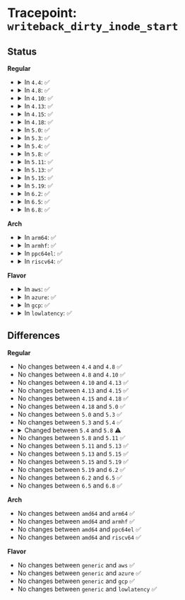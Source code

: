 # Tracepoint: <code>writeback_dirty_inode_start</code>

## Status
<b>Regular</b>
<ul>
<li>
<details>
<summary>In <code>4.4</code>: ✅</summary>

Event:

```c
struct trace_event_raw_writeback_dirty_inode_template {
    struct trace_entry ent;
    char name[32];
    long unsigned int ino;
    long unsigned int state;
    long unsigned int flags;
    char __data[0];
};
```
Function:

```c
void trace_event_raw_event_writeback_dirty_inode_template(void *__data, struct inode *inode, int flags);
```
</details>
</li>
<li>
<details>
<summary>In <code>4.8</code>: ✅</summary>

Event:

```c
struct trace_event_raw_writeback_dirty_inode_template {
    struct trace_entry ent;
    char name[32];
    long unsigned int ino;
    long unsigned int state;
    long unsigned int flags;
    char __data[0];
};
```
Function:

```c
void trace_event_raw_event_writeback_dirty_inode_template(void *__data, struct inode *inode, int flags);
```
</details>
</li>
<li>
<details>
<summary>In <code>4.10</code>: ✅</summary>

Event:

```c
struct trace_event_raw_writeback_dirty_inode_template {
    struct trace_entry ent;
    char name[32];
    long unsigned int ino;
    long unsigned int state;
    long unsigned int flags;
    char __data[0];
};
```
Function:

```c
void trace_event_raw_event_writeback_dirty_inode_template(void *__data, struct inode *inode, int flags);
```
</details>
</li>
<li>
<details>
<summary>In <code>4.13</code>: ✅</summary>

Event:

```c
struct trace_event_raw_writeback_dirty_inode_template {
    struct trace_entry ent;
    char name[32];
    long unsigned int ino;
    long unsigned int state;
    long unsigned int flags;
    char __data[0];
};
```
Function:

```c
void trace_event_raw_event_writeback_dirty_inode_template(void *__data, struct inode *inode, int flags);
```
</details>
</li>
<li>
<details>
<summary>In <code>4.15</code>: ✅</summary>

Event:

```c
struct trace_event_raw_writeback_dirty_inode_template {
    struct trace_entry ent;
    char name[32];
    long unsigned int ino;
    long unsigned int state;
    long unsigned int flags;
    char __data[0];
};
```
Function:

```c
void trace_event_raw_event_writeback_dirty_inode_template(void *__data, struct inode *inode, int flags);
```
</details>
</li>
<li>
<details>
<summary>In <code>4.18</code>: ✅</summary>

Event:

```c
struct trace_event_raw_writeback_dirty_inode_template {
    struct trace_entry ent;
    char name[32];
    long unsigned int ino;
    long unsigned int state;
    long unsigned int flags;
    char __data[0];
};
```
Function:

```c
void trace_event_raw_event_writeback_dirty_inode_template(void *__data, struct inode *inode, int flags);
```
</details>
</li>
<li>
<details>
<summary>In <code>5.0</code>: ✅</summary>

Event:

```c
struct trace_event_raw_writeback_dirty_inode_template {
    struct trace_entry ent;
    char name[32];
    long unsigned int ino;
    long unsigned int state;
    long unsigned int flags;
    char __data[0];
};
```
Function:

```c
void trace_event_raw_event_writeback_dirty_inode_template(void *__data, struct inode *inode, int flags);
```
</details>
</li>
<li>
<details>
<summary>In <code>5.3</code>: ✅</summary>

Event:

```c
struct trace_event_raw_writeback_dirty_inode_template {
    struct trace_entry ent;
    char name[32];
    long unsigned int ino;
    long unsigned int state;
    long unsigned int flags;
    char __data[0];
};
```
Function:

```c
void trace_event_raw_event_writeback_dirty_inode_template(void *__data, struct inode *inode, int flags);
```
</details>
</li>
<li>
<details>
<summary>In <code>5.4</code>: ✅</summary>

Event:

```c
struct trace_event_raw_writeback_dirty_inode_template {
    struct trace_entry ent;
    char name[32];
    long unsigned int ino;
    long unsigned int state;
    long unsigned int flags;
    char __data[0];
};
```
Function:

```c
void trace_event_raw_event_writeback_dirty_inode_template(void *__data, struct inode *inode, int flags);
```
</details>
</li>
<li>
<details>
<summary>In <code>5.8</code>: ✅</summary>

Event:

```c
struct trace_event_raw_writeback_dirty_inode_template {
    struct trace_entry ent;
    char name[32];
    ino_t ino;
    long unsigned int state;
    long unsigned int flags;
    char __data[0];
};
```
Function:

```c
void trace_event_raw_event_writeback_dirty_inode_template(void *__data, struct inode *inode, int flags);
```
</details>
</li>
<li>
<details>
<summary>In <code>5.11</code>: ✅</summary>

Event:

```c
struct trace_event_raw_writeback_dirty_inode_template {
    struct trace_entry ent;
    char name[32];
    ino_t ino;
    long unsigned int state;
    long unsigned int flags;
    char __data[0];
};
```
Function:

```c
void trace_event_raw_event_writeback_dirty_inode_template(void *__data, struct inode *inode, int flags);
```
</details>
</li>
<li>
<details>
<summary>In <code>5.13</code>: ✅</summary>

Event:

```c
struct trace_event_raw_writeback_dirty_inode_template {
    struct trace_entry ent;
    char name[32];
    ino_t ino;
    long unsigned int state;
    long unsigned int flags;
    char __data[0];
};
```
Function:

```c
void trace_event_raw_event_writeback_dirty_inode_template(void *__data, struct inode *inode, int flags);
```
</details>
</li>
<li>
<details>
<summary>In <code>5.15</code>: ✅</summary>

Event:

```c
struct trace_event_raw_writeback_dirty_inode_template {
    struct trace_entry ent;
    char name[32];
    ino_t ino;
    long unsigned int state;
    long unsigned int flags;
    char __data[0];
};
```
Function:

```c
void trace_event_raw_event_writeback_dirty_inode_template(void *__data, struct inode *inode, int flags);
```
</details>
</li>
<li>
<details>
<summary>In <code>5.19</code>: ✅</summary>

Event:

```c
struct trace_event_raw_writeback_dirty_inode_template {
    struct trace_entry ent;
    char name[32];
    ino_t ino;
    long unsigned int state;
    long unsigned int flags;
    char __data[0];
};
```
Function:

```c
void trace_event_raw_event_writeback_dirty_inode_template(void *__data, struct inode *inode, int flags);
```
</details>
</li>
<li>
<details>
<summary>In <code>6.2</code>: ✅</summary>

Event:

```c
struct trace_event_raw_writeback_dirty_inode_template {
    struct trace_entry ent;
    char name[32];
    ino_t ino;
    long unsigned int state;
    long unsigned int flags;
    char __data[0];
};
```
Function:

```c
void trace_event_raw_event_writeback_dirty_inode_template(void *__data, struct inode *inode, int flags);
```
</details>
</li>
<li>
<details>
<summary>In <code>6.5</code>: ✅</summary>

Event:

```c
struct trace_event_raw_writeback_dirty_inode_template {
    struct trace_entry ent;
    char name[32];
    ino_t ino;
    long unsigned int state;
    long unsigned int flags;
    char __data[0];
};
```
Function:

```c
void trace_event_raw_event_writeback_dirty_inode_template(void *__data, struct inode *inode, int flags);
```
</details>
</li>
<li>
<details>
<summary>In <code>6.8</code>: ✅</summary>

Event:

```c
struct trace_event_raw_writeback_dirty_inode_template {
    struct trace_entry ent;
    char name[32];
    ino_t ino;
    long unsigned int state;
    long unsigned int flags;
    char __data[0];
};
```
Function:

```c
void trace_event_raw_event_writeback_dirty_inode_template(void *__data, struct inode *inode, int flags);
```
</details>
</li>
</ul>
<b>Arch</b>
<ul>
<li>
<details>
<summary>In <code>arm64</code>: ✅</summary>

Event:

```c
struct trace_event_raw_writeback_dirty_inode_template {
    struct trace_entry ent;
    char name[32];
    long unsigned int ino;
    long unsigned int state;
    long unsigned int flags;
    char __data[0];
};
```
Function:

```c
void trace_event_raw_event_writeback_dirty_inode_template(void *__data, struct inode *inode, int flags);
```
</details>
</li>
<li>
<details>
<summary>In <code>armhf</code>: ✅</summary>

Event:

```c
struct trace_event_raw_writeback_dirty_inode_template {
    struct trace_entry ent;
    char name[32];
    long unsigned int ino;
    long unsigned int state;
    long unsigned int flags;
    char __data[0];
};
```
Function:

```c
void trace_event_raw_event_writeback_dirty_inode_template(void *__data, struct inode *inode, int flags);
```
</details>
</li>
<li>
<details>
<summary>In <code>ppc64el</code>: ✅</summary>

Event:

```c
struct trace_event_raw_writeback_dirty_inode_template {
    struct trace_entry ent;
    char name[32];
    long unsigned int ino;
    long unsigned int state;
    long unsigned int flags;
    char __data[0];
};
```
Function:

```c
void trace_event_raw_event_writeback_dirty_inode_template(void *__data, struct inode *inode, int flags);
```
</details>
</li>
<li>
<details>
<summary>In <code>riscv64</code>: ✅</summary>

Event:

```c
struct trace_event_raw_writeback_dirty_inode_template {
    struct trace_entry ent;
    char name[32];
    long unsigned int ino;
    long unsigned int state;
    long unsigned int flags;
    char __data[0];
};
```
Function:

```c
void trace_event_raw_event_writeback_dirty_inode_template(void *__data, struct inode *inode, int flags);
```
</details>
</li>
</ul>
<b>Flavor</b>
<ul>
<li>
<details>
<summary>In <code>aws</code>: ✅</summary>

Event:

```c
struct trace_event_raw_writeback_dirty_inode_template {
    struct trace_entry ent;
    char name[32];
    long unsigned int ino;
    long unsigned int state;
    long unsigned int flags;
    char __data[0];
};
```
Function:

```c
void trace_event_raw_event_writeback_dirty_inode_template(void *__data, struct inode *inode, int flags);
```
</details>
</li>
<li>
<details>
<summary>In <code>azure</code>: ✅</summary>

Event:

```c
struct trace_event_raw_writeback_dirty_inode_template {
    struct trace_entry ent;
    char name[32];
    long unsigned int ino;
    long unsigned int state;
    long unsigned int flags;
    char __data[0];
};
```
Function:

```c
void trace_event_raw_event_writeback_dirty_inode_template(void *__data, struct inode *inode, int flags);
```
</details>
</li>
<li>
<details>
<summary>In <code>gcp</code>: ✅</summary>

Event:

```c
struct trace_event_raw_writeback_dirty_inode_template {
    struct trace_entry ent;
    char name[32];
    long unsigned int ino;
    long unsigned int state;
    long unsigned int flags;
    char __data[0];
};
```
Function:

```c
void trace_event_raw_event_writeback_dirty_inode_template(void *__data, struct inode *inode, int flags);
```
</details>
</li>
<li>
<details>
<summary>In <code>lowlatency</code>: ✅</summary>

Event:

```c
struct trace_event_raw_writeback_dirty_inode_template {
    struct trace_entry ent;
    char name[32];
    long unsigned int ino;
    long unsigned int state;
    long unsigned int flags;
    char __data[0];
};
```
Function:

```c
void trace_event_raw_event_writeback_dirty_inode_template(void *__data, struct inode *inode, int flags);
```
</details>
</li>
</ul>

## Differences
<b>Regular</b>
<ul>
<li>
No changes between <code>4.4</code> and <code>4.8</code> ✅
</li>
<li>
No changes between <code>4.8</code> and <code>4.10</code> ✅
</li>
<li>
No changes between <code>4.10</code> and <code>4.13</code> ✅
</li>
<li>
No changes between <code>4.13</code> and <code>4.15</code> ✅
</li>
<li>
No changes between <code>4.15</code> and <code>4.18</code> ✅
</li>
<li>
No changes between <code>4.18</code> and <code>5.0</code> ✅
</li>
<li>
No changes between <code>5.0</code> and <code>5.3</code> ✅
</li>
<li>
No changes between <code>5.3</code> and <code>5.4</code> ✅
</li>
<li>
<details>
<summary>Changed between <code>5.4</code> and <code>5.8</code> ⚠️</summary>
<ul>
<li>
<b>Event changed. </b>
</li>
<li>
<b>Field type changed. </b>
<code>long unsigned int ino</code> ➡️ <code>ino_t ino</code>
</li>
</ul>
</details>
</li>
<li>
No changes between <code>5.8</code> and <code>5.11</code> ✅
</li>
<li>
No changes between <code>5.11</code> and <code>5.13</code> ✅
</li>
<li>
No changes between <code>5.13</code> and <code>5.15</code> ✅
</li>
<li>
No changes between <code>5.15</code> and <code>5.19</code> ✅
</li>
<li>
No changes between <code>5.19</code> and <code>6.2</code> ✅
</li>
<li>
No changes between <code>6.2</code> and <code>6.5</code> ✅
</li>
<li>
No changes between <code>6.5</code> and <code>6.8</code> ✅
</li>
</ul>
<b>Arch</b>
<ul>
<li>
No changes between <code>amd64</code> and <code>arm64</code> ✅
</li>
<li>
No changes between <code>amd64</code> and <code>armhf</code> ✅
</li>
<li>
No changes between <code>amd64</code> and <code>ppc64el</code> ✅
</li>
<li>
No changes between <code>amd64</code> and <code>riscv64</code> ✅
</li>
</ul>
<b>Flavor</b>
<ul>
<li>
No changes between <code>generic</code> and <code>aws</code> ✅
</li>
<li>
No changes between <code>generic</code> and <code>azure</code> ✅
</li>
<li>
No changes between <code>generic</code> and <code>gcp</code> ✅
</li>
<li>
No changes between <code>generic</code> and <code>lowlatency</code> ✅
</li>
</ul>
